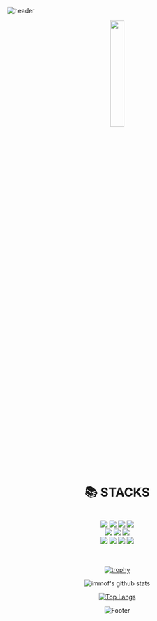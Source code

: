 
![header](https://capsule-render.vercel.app/api?type=waving&color=gradient&height=250&section=header&text=Suin%20&fontSize=100&fontAlign=80&animation=twinkling)


<p align="center"><img width="25%" src="https://user-images.githubusercontent.com/103043510/168200822-03670751-ae44-4879-aef1-0cca2e301efe.png"/> </p>
<br>
<br>
<div align=center><h1>📚 STACKS</h1></div>
<br>

<div align=center> 
  <img src="https://img.shields.io/badge/java-007396?style=for-the-badge&logo=java&logoColor=white"> 
  <img src="https://img.shields.io/badge/html5-E34F26?style=for-the-badge&logo=html5&logoColor=white"> 
  <img src="https://img.shields.io/badge/css-1572B6?style=for-the-badge&logo=css3&logoColor=white"> 
  <img src="https://img.shields.io/badge/javascript-F7DF1E?style=for-the-badge&logo=javascript&logoColor=black"> 
   <br>
  
  <img src="https://img.shields.io/badge/jquery-0769AD?style=for-the-badge&logo=jquery&logoColor=white">
  <img src="https://img.shields.io/badge/oracle-F80000?style=for-the-badge&logo=oracle&logoColor=white"> 
  <img src="https://img.shields.io/badge/mysql-4479A1?style=for-the-badge&logo=mysql&logoColor=white"> 
  <br>
  
  <img src="https://img.shields.io/badge/spring-6DB33F?style=for-the-badge&logo=spring&logoColor=white"> 
  <img src="https://img.shields.io/badge/apache tomcat-F8DC75?style=for-the-badge&logo=apachetomcat&logoColor=white">
  <img src="https://img.shields.io/badge/github-181717?style=for-the-badge&logo=github&logoColor=white">
  <img src="https://img.shields.io/badge/git-F05032?style=for-the-badge&logo=git&logoColor=white">
  <br>
  <br>
  <br>

[![trophy](https://github-profile-trophy.vercel.app/?username=immof&row=1)](https://github.com/ryo-ma/github-profile-trophy)

![immof's github stats](https://github-readme-stats.vercel.app/api?username=immof&show_icons=true)

[![Top Langs](https://github-readme-stats.vercel.app/api/top-langs/?username=immof&layout=compact)](https://github.com/immof/immof)





![Footer](https://capsule-render.vercel.app/api?type=waving&color=auto&height=200&section=footer)
